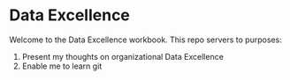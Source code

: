# Data Excellence
Welcome to the Data Excellence workbook. This repo servers to purposes:

1. Present my thoughts on organizational Data Excellence
2. Enable me to learn git